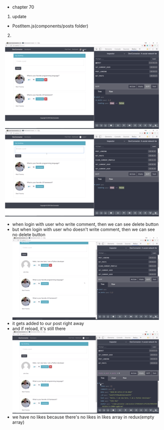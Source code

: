 - chapter 70
1. update
- PostItem.js(components/posts folder)

2.
![](images/post-item-component-1.png)
![](images/post-item-component-2.png)
- when login with user who write comment, then we can see delete button
- but when login with user who doesn't write comment, then we can see no delete button
![](images/post-item-component-3.png)
- it gets added to our post right away
- and if reload, it's still there
![](images/post-item-component-4.png)
- we have no likes because there's no likes in likes array in redux(empty array)
